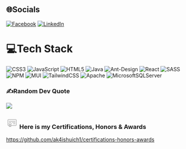 
## 🌐Socials
[![Facebook](https://img.shields.io/badge/Facebook-%231877F2.svg?logo=Facebook&logoColor=white)](https://www.facebook.com/phuc.do.5823/) [![LinkedIn](https://img.shields.io/badge/LinkedIn-%230077B5.svg?logo=linkedin&logoColor=white)](https://www.linkedin.com/in/quy-phuc-do-le-a641192a3/) 

# 💻Tech Stack
![CSS3](https://img.shields.io/badge/css3-%231572B6.svg?style=for-the-badge&logo=css3&logoColor=white) ![JavaScript](https://img.shields.io/badge/javascript-%23323330.svg?style=for-the-badge&logo=javascript&logoColor=%23F7DF1E) ![HTML5](https://img.shields.io/badge/html5-%23E34F26.svg?style=for-the-badge&logo=html5&logoColor=white) ![Java](https://img.shields.io/badge/java-%23ED8B00.svg?style=for-the-badge&logo=java&logoColor=white) ![Ant-Design](https://img.shields.io/badge/-AntDesign-%230170FE?style=for-the-badge&logo=ant-design&logoColor=white) ![React](https://img.shields.io/badge/react-%2320232a.svg?style=for-the-badge&logo=react&logoColor=%2361DAFB) ![SASS](https://img.shields.io/badge/SASS-hotpink.svg?style=for-the-badge&logo=SASS&logoColor=white) ![NPM](https://img.shields.io/badge/NPM-%23000000.svg?style=for-the-badge&logo=npm&logoColor=white) ![MUI](https://img.shields.io/badge/MUI-%230081CB.svg?style=for-the-badge&logo=material-ui&logoColor=white) ![TailwindCSS](https://img.shields.io/badge/tailwindcss-%2338B2AC.svg?style=for-the-badge&logo=tailwind-css&logoColor=white) ![Apache](https://img.shields.io/badge/apache-%23D42029.svg?style=for-the-badge&logo=apache&logoColor=white) ![MicrosoftSQLServer](https://img.shields.io/badge/Microsoft%20SQL%20Sever-CC2927?style=for-the-badge&logo=microsoft%20sql%20server&logoColor=white)

### ✍️Random Dev Quote
![](https://quotes-github-readme.vercel.app/api?type=horizontal&theme=radical)

### <?xml version="1.0" ?><svg height="32px" version="1.1" viewBox="0 0 32 32" width="32px" xmlns="http://www.w3.org/2000/svg" xmlns:sketch="http://www.bohemiancoding.com/sketch/ns" xmlns:xlink="http://www.w3.org/1999/xlink"><title/><desc/><defs/><g fill="none" fill-rule="evenodd" id="Page-1" stroke="none" stroke-width="1"><g fill="#929292" id="icon-138-certificate"><path d="M13,19.9494914 L13,22 L25.9975383,22 C26.5511826,22 27,21.5510798 27,20.992516 L27,8.00748397 C27,7.45106594 26.5605417,7 25.9975383,7 L6.00246167,7 C5.44881738,7 5,7.44892021 5,8.00748397 L5,20.992516 C5,21.5489341 5.43945834,22 6.00246167,22 L8,22 L8,19.9494914 C7.38140648,19.3182229 7,18.4536526 7,17.5 C7,15.5670033 8.56700328,14 10.5,14 C12.4329967,14 14,15.5670033 14,17.5 C14,18.4536526 13.6185935,19.3182229 13,19.9494914 L13,19.9494914 L13,19.9494914 Z M9,20.6631845 L9,24.5999756 L10.5,23.1000061 L12,24.5999756 L12,20.6631845 C11.5453723,20.8791545 11.0367987,21 10.5,21 C9.96320134,21 9.45462768,20.8791545 9,20.6631845 L9,20.6631845 L9,20.6631845 Z M8,23 L6.00494659,23 C4.89702623,23 4,22.104522 4,20.9998938 L4,8.00010618 C4,6.89005841 4.89764516,6 6.00494659,6 L25.9950534,6 C27.1029738,6 28,6.89547804 28,8.00010618 L28,20.9998938 C28,22.1099416 27.1023548,23 25.9950534,23 L13,23 L13,27 L10.5,24.5 L8,27 L8,23 L8,23 Z M7,11 L7,12 L25,12 L25,11 L7,11 L7,11 Z M16,14 L16,15 L25,15 L25,14 L16,14 L16,14 Z M19,17 L19,18 L25,18 L25,17 L19,17 L19,17 Z M10.5,20 C11.8807119,20 13,18.8807119 13,17.5 C13,16.1192881 11.8807119,15 10.5,15 C9.11928806,15 8,16.1192881 8,17.5 C8,18.8807119 9.11928806,20 10.5,20 L10.5,20 Z" id="certificate"/></g></g></svg> Here is my Certifications, Honors & Awards
https://github.com/ak4ishuich1/certifications-honors-awards

